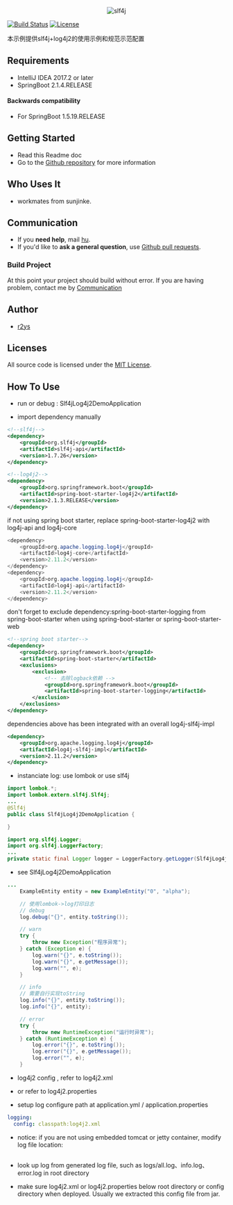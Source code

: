 <p align="center" >
  <img src="https://www.slf4j.org/images/logos/slf4j-logo.jpg" title="slf4j" float=left>
</p>

[![Build Status](http://img.shields.io/travis/SDWebImage/SDWebImage/master.svg?style=flat)](https://travis-ci.org/SDWebImage/SDWebImage)
[![License](http://img.shields.io/cocoapods/l/SDWebImage.svg?style=flat)](https://www.apache.org/licenses/LICENSE-2.0.html)

本示例提供slf4j+log4j2的使用示例和规范示范配置

## Requirements

- IntelliJ IDEA 2017.2 or later
- SpringBoot 2.1.4.RELEASE

#### Backwards compatibility

- For SpringBoot 1.5.19.RELEASE

## Getting Started

- Read this Readme doc
- Go to the [Github repository](https://github.com/r2ys/slf4j-log4j2-demo/tree/alpha) for more information

## Who Uses It

- workmates from sunjinke.

## Communication

- If you **need help**, mail [hu](hudingwu@sunjinke.com).
- If you'd like to **ask a general question**, use [Github pull requests](https://github.com/r2ys/slf4j-log4j2-demo/pulls).

### Build Project

At this point your project should build without error. If you are having problem, contact me by [Communication](#Communication)

## Author
- [r2ys](https://github.com/r2ys/)

## Licenses

All source code is licensed under the [MIT License](https://raw.github.com/SDWebImage/SDWebImage/master/LICENSE).

## How To Use

* run or debug : Slf4jLog4j2DemoApplication

* import dependency manually
```xml
<!--slf4j-->
<dependency>
    <groupId>org.slf4j</groupId>
    <artifactId>slf4j-api</artifactId>
    <version>1.7.26</version>
</dependency>

<!--log4j2-->
<dependency>
    <groupId>org.springframework.boot</groupId>
    <artifactId>spring-boot-starter-log4j2</artifactId>
    <version>2.1.3.RELEASE</version>
</dependency>
```

if not using spring boot starter, replace spring-boot-starter-log4j2 with log4j-api and log4j-core
```java
<dependency>
    <groupId>org.apache.logging.log4j</groupId>
    <artifactId>log4j-core</artifactId>
    <version>2.11.2</version>
</dependency>
<dependency>
    <groupId>org.apache.logging.log4j</groupId>
    <artifactId>log4j-api</artifactId>
    <version>2.11.2</version>
</dependency>
```

don't forget to exclude dependency:spring-boot-starter-logging from spring-boot-starter when using spring-boot-starter or spring-boot-starter-web
```xml
<!--spring boot starter-->
<dependency>
    <groupId>org.springframework.boot</groupId>
    <artifactId>spring-boot-starter</artifactId>
    <exclusions>
        <exclusion>
            <!-- 去除logback依赖 -->
            <groupId>org.springframework.boot</groupId>
            <artifactId>spring-boot-starter-logging</artifactId>
        </exclusion>
    </exclusions>
</dependency>
```

dependencies above has been integrated with an overall log4j-slf4j-impl
```xml
<dependency>
    <groupId>org.apache.logging.log4j</groupId>
    <artifactId>log4j-slf4j-impl</artifactId>
    <version>2.11.2</version>
</dependency>
```

* instanciate log: use lombok or use slf4j
```java
import lombok.*;
import lombok.extern.slf4j.Slf4j;
...
@Slf4j
public class Slf4jLog4j2DemoApplication {

}
```
```java
import org.slf4j.Logger;
import org.slf4j.LoggerFactory;
...    
private static final Logger logger = LoggerFactory.getLogger(Slf4jLog4j2DemoApplication.class);
```

* see Slf4jLog4j2DemoApplication

```java
...
    ExampleEntity entity = new ExampleEntity("0", "alpha");

    // 使用lombok->log打印日志
    // debug
    log.debug("{}", entity.toString());

    // warn
    try {
        throw new Exception("程序异常");
    } catch (Exception e) {
        log.warn("{}", e.toString());
        log.warn("{}", e.getMessage());
        log.warn("", e);
    }

    // info
    // 需要自行实现toString
    log.info("{}", entity.toString());
    log.info("{}", entity);

    // error
    try {
        throw new RuntimeException("运行时异常");
    } catch (RuntimeException e) {
        log.error("{}", e.toString());
        log.error("{}", e.getMessage());
        log.error("", e);
    }
```

* log4j2 config , refer to log4j2.xml

* or refer to log4j2.properties

* setup log configure path at application.yml / application.properties
```yaml
logging:
  config: classpath:log4j2.xml
```

* notice: if you are not using embedded tomcat or jetty container, modify log file location:
```xml

```

* look up log from generated log file, such as logs/all.log、info.log、error.log in root directory


* make sure log4j2.xml or log4j2.properties below root directory or config directory when deployed. Usually we extracted this config file from jar.